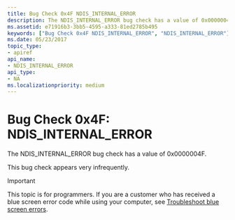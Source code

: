 ```yaml
---
title: Bug Check 0x4F NDIS_INTERNAL_ERROR
description: The NDIS_INTERNAL_ERROR bug check has a value of 0x0000004F.This bug check appears very infrequently.
ms.assetid: e71916b3-3bb5-4595-a333-81ed2785b495
keywords: ["Bug Check 0x4F NDIS_INTERNAL_ERROR", "NDIS_INTERNAL_ERROR"]
ms.date: 05/23/2017
topic_type:
- apiref
api_name:
- NDIS_INTERNAL_ERROR
api_type:
- NA
ms.localizationpriority: medium
---
```


# Bug Check 0x4F: NDIS\_INTERNAL\_ERROR


The NDIS\_INTERNAL\_ERROR bug check has a value of 0x0000004F.

This bug check appears very infrequently.

> [!IMPORTANT]
> This topic is for programmers. If you are a customer who has received a blue screen error code while using your computer, see [Troubleshoot blue screen errors](https://support.microsoft.com/help/14238/windows-10-troubleshoot-blue-screen-errors).


 

 




